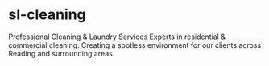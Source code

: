 # sl-cleaning
Professional Cleaning &amp; Laundry Services Experts in residential &amp; commercial cleaning. Creating a spotless environment for our clients across Reading and surrounding areas.

